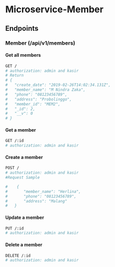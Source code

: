 # Microservice-Member
## Endpoints

### Member (/api/v1/members)

#### Get all members
```bash
GET / 
# authorization: admin and kasir
# Return
# {
#   "create_date": "2019-02-26T14:02:34.131Z",
#   "member_name": "M Nindra Zaka",
#   "phone": "08123456789",
#   "address": "Probolinggo",
#   "member_id": "MEM2",
#   "_id": 2,
#   "__v": 0
# }
```

#### Get a member
```bash
GET /:id
# authorization: admin and kasir
```

#### Create a member
```bash
POST /
# authorization: admin and kasir
#Request Sample

#    {
#       "member_name": "Herlina",
#       "phone": "08123456789",
#       "address": "Malang"
#   }

```

#### Update a member
```bash
PUT /:id
# authorization: admin and kasir
```

#### Delete a member
```bash
DELETE /:id
# authorization: admin and kasir
```
